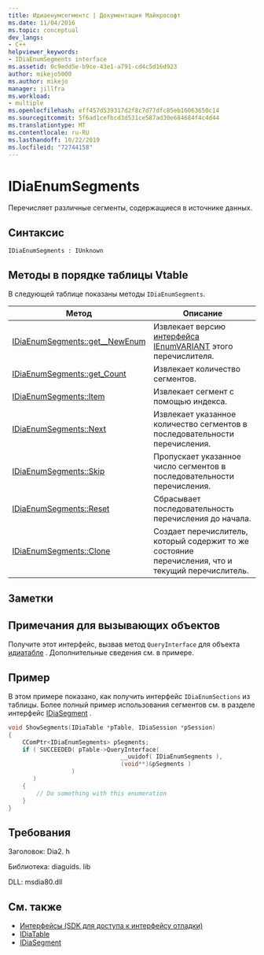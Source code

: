 ```yaml
---
title: Идиаенумсегментс | Документация Майкрософт
ms.date: 11/04/2016
ms.topic: conceptual
dev_langs:
- C++
helpviewer_keywords:
- IDiaEnumSegments interface
ms.assetid: 0c9edd5e-b9ce-43e1-a791-cd4c5d16d923
author: mikejo5000
ms.author: mikejo
manager: jillfra
ms.workload:
- multiple
ms.openlocfilehash: eff457d539317d2f8c7d77dfc85eb16063650c14
ms.sourcegitcommit: 5f6ad1cefbcd3d531ce587ad30e684684f4c4d44
ms.translationtype: MT
ms.contentlocale: ru-RU
ms.lasthandoff: 10/22/2019
ms.locfileid: "72744158"
---
```

# <a name="idiaenumsegments"></a>IDiaEnumSegments
Перечисляет различные сегменты, содержащиеся в источнике данных.

## <a name="syntax"></a>Синтаксис

```
IDiaEnumSegments : IUnknown
```

## <a name="methods-in-vtable-order"></a>Методы в порядке таблицы Vtable
В следующей таблице показаны методы `IDiaEnumSegments`.

|Метод|Описание|
|------------|-----------------|
|[IDiaEnumSegments::get__NewEnum](../../debugger/debug-interface-access/idiaenumsegments-get-newenum.md)|Извлекает версию [интерфейса IEnumVARIANT](/previous-versions/windows/desktop/api/oaidl/nn-oaidl-ienumvariant) этого перечислителя.|
|[IDiaEnumSegments::get_Count](../../debugger/debug-interface-access/idiaenumsegments-get-count.md)|Извлекает количество сегментов.|
|[IDiaEnumSegments::Item](../../debugger/debug-interface-access/idiaenumsegments-item.md)|Извлекает сегмент с помощью индекса.|
|[IDiaEnumSegments::Next](../../debugger/debug-interface-access/idiaenumsegments-next.md)|Извлекает указанное количество сегментов в последовательности перечисления.|
|[IDiaEnumSegments::Skip](../../debugger/debug-interface-access/idiaenumsegments-skip.md)|Пропускает указанное число сегментов в последовательности перечисления.|
|[IDiaEnumSegments::Reset](../../debugger/debug-interface-access/idiaenumsegments-reset.md)|Сбрасывает последовательность перечисления до начала.|
|[IDiaEnumSegments::Clone](../../debugger/debug-interface-access/idiaenumsegments-clone.md)|Создает перечислитель, который содержит то же состояние перечисления, что и текущий перечислитель.|

## <a name="remarks"></a>Заметки

## <a name="notes-for-callers"></a>Примечания для вызывающих объектов
Получите этот интерфейс, вызвав метод `QueryInterface` для объекта [идиатабле](../../debugger/debug-interface-access/idiatable.md) . Дополнительные сведения см. в примере.

## <a name="example"></a>Пример
В этом примере показано, как получить интерфейс `IDiaEnumSections` из таблицы. Более полный пример использования сегментов см. в разделе интерфейс [IDiaSegment](../../debugger/debug-interface-access/idiasegment.md) .

```C++
void ShowSegments(IDiaTable *pTable, IDiaSession *pSession)
{
    CComPtr<IDiaEnumSegments> pSegments;
    if ( SUCCEEDED( pTable->QueryInterface(
                                __uuidof( IDiaEnumSegments ),
                                (void**)&pSegments )
                  )
       )
    {
        // Do something with this enumeration
    }
}
```

## <a name="requirements"></a>Требования
Заголовок: Dia2. h

Библиотека: diaguids. lib

DLL: msdia80.dll

## <a name="see-also"></a>См. также
- [Интерфейсы (SDK для доступа к интерфейсу отладки)](../../debugger/debug-interface-access/interfaces-debug-interface-access-sdk.md)
- [IDiaTable](../../debugger/debug-interface-access/idiatable.md)
- [IDiaSegment](../../debugger/debug-interface-access/idiasegment.md)
